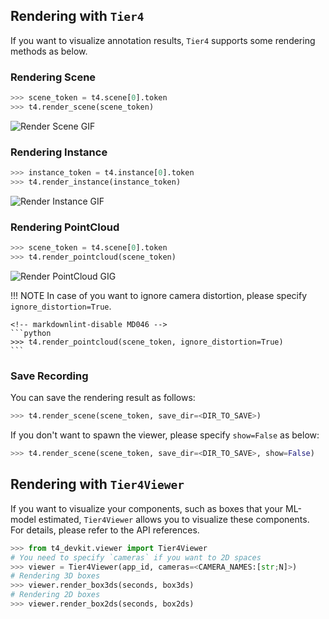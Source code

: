 ## Rendering with `Tier4`

If you want to visualize annotation results, `Tier4` supports some rendering methods as below.

### Rendering Scene

```python
>>> scene_token = t4.scene[0].token
>>> t4.render_scene(scene_token)
```

![Render Scene GIF](../assets/render_scene.gif)

### Rendering Instance

```python
>>> instance_token = t4.instance[0].token
>>> t4.render_instance(instance_token)
```

![Render Instance GIF](../assets/render_instance.gif)

### Rendering PointCloud

```python
>>> scene_token = t4.scene[0].token
>>> t4.render_pointcloud(scene_token)
```

![Render PointCloud GIG](../assets/render_pointcloud.gif)

<!-- prettier-ignore-start -->
!!! NOTE
    In case of you want to ignore camera distortion, please specify `ignore_distortion=True`.

    <!-- markdownlint-disable MD046 -->
    ```python
    >>> t4.render_pointcloud(scene_token, ignore_distortion=True)
    ```
<!-- prettier-ignore-end -->

### Save Recording

You can save the rendering result as follows:

```python
>>> t4.render_scene(scene_token, save_dir=<DIR_TO_SAVE>)
```

If you don't want to spawn the viewer, please specify `show=False` as below:

```python
>>> t4.render_scene(scene_token, save_dir=<DIR_TO_SAVE>, show=False)
```

## Rendering with `Tier4Viewer`

If you want to visualize your components, such as boxes that your ML-model estimated, `Tier4Viewer` allows you to visualize these components.  
For details, please refer to the API references.

```python
>>> from t4_devkit.viewer import Tier4Viewer
# You need to specify `cameras` if you want to 2D spaces
>>> viewer = Tier4Viewer(app_id, cameras=<CAMERA_NAMES:[str;N]>)
# Rendering 3D boxes
>>> viewer.render_box3ds(seconds, box3ds)
# Rendering 2D boxes
>>> viewer.render_box2ds(seconds, box2ds)
```
